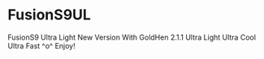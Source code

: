 # FusionS9UL
FusionS9 Ultra Light
New Version With GoldHen 2.1.1 Ultra Light Ultra Cool Ultra Fast ^o^
Enjoy!
